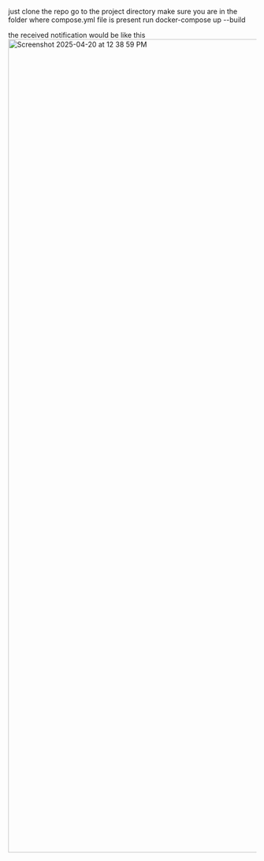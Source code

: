 just clone the repo 
go to the project directory
make sure you are in the folder where compose.yml file is present 
run docker-compose up --build

the received notification would be like this 
<img width="1649" alt="Screenshot 2025-04-20 at 12 38 59 PM" src="https://github.com/user-attachments/assets/05fdce56-4669-4268-977a-7fe3be551add" />
